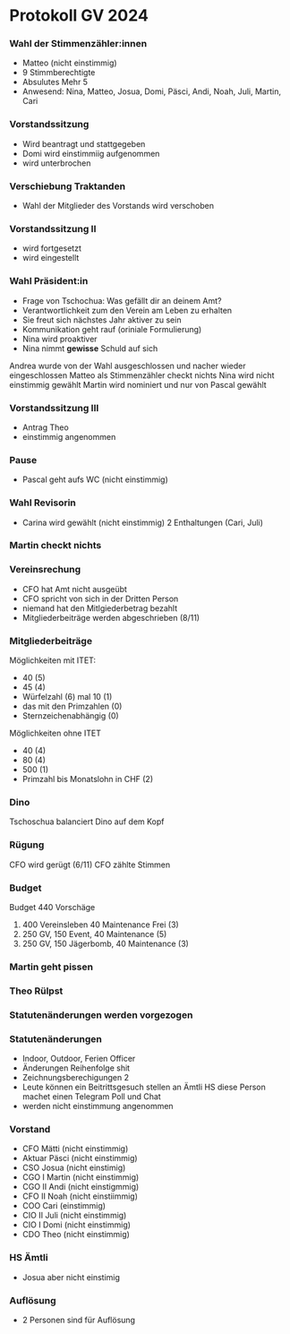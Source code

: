 # Protokoll GV 2024

### Wahl der Stimmenzähler:innen
- Matteo (nicht einstimmig)
- 9 Stimmberechtigte
- Absulutes Mehr 5
- Anwesend: Nina, Matteo, Josua, Domi, Päsci, Andi, Noah, Juli, Martin, Cari

### Vorstandssitzung
- Wird beantragt und stattgegeben
- Domi wird einstimmiig aufgenommen
- wird unterbrochen

### Verschiebung Traktanden
- Wahl der Mitglieder des Vorstands wird verschoben

### Vorstandssitzung II
- wird fortgesetzt
- wird eingestellt

### Wahl Präsident:in
- Frage von Tschochua: Was gefällt dir an deinem Amt?
- Verantwortlichkeit zum den Verein am Leben zu erhalten
- Sie freut sich nächstes Jahr aktiver zu sein
- Kommunikation geht rauf (oriniale Formulierung)
- Nina wird proaktiver
- Nina nimmt __gewisse__ Schuld auf sich

Andrea wurde von der Wahl ausgeschlossen und nacher wieder eingeschlossen
Matteo als Stimmenzähler checkt nichts
Nina wird nicht einstimmig gewählt
Martin wird nominiert und nur von Pascal gewählt

### Vorstandssitzung III
- Antrag Theo
- einstimmig angenommen

### Pause
- Pascal geht aufs WC (nicht einstimmig)

### Wahl Revisorin
- Carina wird gewählt (nicht einstimmig) 2 Enthaltungen (Cari, Juli)

### Martin checkt nichts

### Vereinsrechung
- CFO hat Amt nicht ausgeübt
- CFO spricht von sich in der Dritten Person
- niemand hat den Mitlgiederbetrag bezahlt
- Mitgliederbeiträge werden abgeschrieben (8/11)

### Mitgliederbeiträge
Möglichkeiten mit ITET:
- 40 (5)
- 45 (4)
- Würfelzahl (6) mal  10 (1)
- das mit den Primzahlen (0)
- Sternzeichenabhängig (0)

Möglichkeiten ohne ITET
- 40 (4)
- 80 (4)
- 500 (1)
- Primzahl bis Monatslohn in CHF (2)

### Dino
Tschoschua balanciert Dino auf dem Kopf

### Rügung
CFO wird gerügt (6/11)
CFO zählte Stimmen

### Budget
Budget 440
Vorschäge
1. 400 Vereinsleben 40 Maintenance Frei (3)
2. 250 GV, 150 Event, 40 Maintenance (5)
4. 250 GV, 150 Jägerbomb, 40 Maintenance (3)

### Martin geht pissen

### Theo Rülpst

### Statutenänderungen werden vorgezogen

### Statutenänderungen
- Indoor, Outdoor, Ferien Officer
- Änderungen Reihenfolge shit
- Zeichnungsberechigungen 2
- Leute können ein Beitrittsgesuch stellen an Ämtli HS diese Person machet einen Telegram Poll und Chat
- werden nicht einstimmung angenommen

### Vorstand
- CFO Mätti (nicht einstimmig)
- Aktuar Päsci (nicht einstimmig)
- CSO Josua (nicht einstimig)
- CGO I Martin (nicht einstimmig)
- CGO II Andi (nicht einstigmmig)
- CFO II Noah (nicht einstiimmig)
- COO Cari (einstimmig)
- CIO II Juli (nicht einstimmig)
- CIO I Domi (nicht einstimmig)
- CDO Theo (nicht einstimmig)

### HS Ämtli
- Josua aber nicht einstimig

### Auflösung
- 2 Personen sind für Auflösung